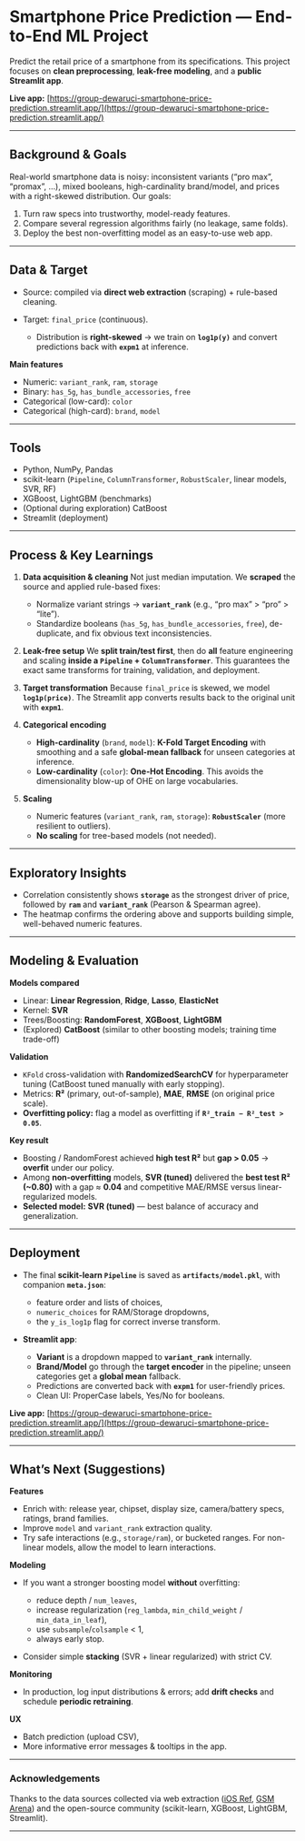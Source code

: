 # Smartphone Price Prediction — End-to-End ML Project

Predict the retail price of a smartphone from its specifications.
This project focuses on **clean preprocessing**, **leak-free modeling**, and a **public Streamlit app**.

**Live app:** [https://group-dewaruci-smartphone-price-prediction.streamlit.app/](https://group-dewaruci-smartphone-price-prediction.streamlit.app/)

---

## Background & Goals

Real-world smartphone data is noisy: inconsistent variants (“pro max”, “promax”, …), mixed booleans, high-cardinality brand/model, and prices with a right-skewed distribution.
Our goals:

1. Turn raw specs into trustworthy, model-ready features.
2. Compare several regression algorithms fairly (no leakage, same folds).
3. Deploy the best non-overfitting model as an easy-to-use web app.

---

## Data & Target

* Source: compiled via **direct web extraction** (scraping) + rule-based cleaning.
* Target: `final_price` (continuous).

  * Distribution is **right-skewed** → we train on **`log1p(y)`** and convert predictions back with **`expm1`** at inference.

**Main features**

* Numeric: `variant_rank`, `ram`, `storage`
* Binary: `has_5g`, `has_bundle_accessories`, `free`
* Categorical (low-card): `color`
* Categorical (high-card): `brand`, `model`

---

## Tools

* Python, NumPy, Pandas
* scikit-learn (`Pipeline`, `ColumnTransformer`, `RobustScaler`, linear models, SVR, RF)
* XGBoost, LightGBM (benchmarks)
* (Optional during exploration) CatBoost
* Streamlit (deployment)

---

## Process & Key Learnings

1. **Data acquisition & cleaning**
   Not just median imputation. We **scraped** the source and applied rule-based fixes:

   * Normalize variant strings → **`variant_rank`** (e.g., “pro max” > “pro” > “lite”).
   * Standardize booleans (`has_5g`, `has_bundle_accessories`, `free`), de-duplicate, and fix obvious text inconsistencies.

2. **Leak-free setup**
   We **split train/test first**, then do **all** feature engineering and scaling **inside a `Pipeline` + `ColumnTransformer`**. This guarantees the exact same transforms for training, validation, and deployment.

3. **Target transformation**
   Because `final_price` is skewed, we model **`log1p(price)`**. The Streamlit app converts results back to the original unit with **`expm1`**.

4. **Categorical encoding**

   * **High-cardinality** (`brand`, `model`): **K-Fold Target Encoding** with smoothing and a safe **global-mean fallback** for unseen categories at inference.
   * **Low-cardinality** (`color`): **One-Hot Encoding**.
     This avoids the dimensionality blow-up of OHE on large vocabularies.

5. **Scaling**

   * Numeric features (`variant_rank`, `ram`, `storage`): **`RobustScaler`** (more resilient to outliers).
   * **No scaling** for tree-based models (not needed).

---

## Exploratory Insights

* Correlation consistently shows **`storage`** as the strongest driver of price, followed by **`ram`** and **`variant_rank`** (Pearson & Spearman agree).
* The heatmap confirms the ordering above and supports building simple, well-behaved numeric features.

---

## Modeling & Evaluation

**Models compared**

* Linear: **Linear Regression**, **Ridge**, **Lasso**, **ElasticNet**
* Kernel: **SVR**
* Trees/Boosting: **RandomForest**, **XGBoost**, **LightGBM**
* (Explored) **CatBoost** (similar to other boosting models; training time trade-off)

**Validation**

* `KFold` cross-validation with **RandomizedSearchCV** for hyperparameter tuning (CatBoost tuned manually with early stopping).
* Metrics: **R²** (primary, out-of-sample), **MAE**, **RMSE** (on original price scale).
* **Overfitting policy:** flag a model as overfitting if **`R²_train − R²_test > 0.05`**.

**Key result**

* Boosting / RandomForest achieved **high test R²** but **gap > 0.05** → **overfit** under our policy.
* Among **non-overfitting** models, **SVR (tuned)** delivered the **best test R² (~0.80)** with a gap ≈ **0.04** and competitive MAE/RMSE versus linear-regularized models.
* **Selected model:** **SVR (tuned)** — best balance of accuracy and generalization.

---

## Deployment

* The final **scikit-learn `Pipeline`** is saved as **`artifacts/model.pkl`**, with companion **`meta.json`**:

  * feature order and lists of choices,
  * `numeric_choices` for RAM/Storage dropdowns,
  * the `y_is_log1p` flag for correct inverse transform.
* **Streamlit app**:

  * **Variant** is a dropdown mapped to **`variant_rank`** internally.
  * **Brand/Model** go through the **target encoder** in the pipeline; unseen categories get a **global mean** fallback.
  * Predictions are converted back with **`expm1`** for user-friendly prices.
  * Clean UI: ProperCase labels, Yes/No for booleans.

**Live app:** [https://group-dewaruci-smartphone-price-prediction.streamlit.app/](https://group-dewaruci-smartphone-price-prediction.streamlit.app/)

---



## What’s Next (Suggestions)

**Features**

* Enrich with: release year, chipset, display size, camera/battery specs, ratings, brand families.
* Improve `model` and `variant_rank` extraction quality.
* Try safe interactions (e.g., `storage/ram`), or bucketed ranges. For non-linear models, allow the model to learn interactions.

**Modeling**

* If you want a stronger boosting model **without** overfitting:

  * reduce depth / `num_leaves`,
  * increase regularization (`reg_lambda`, `min_child_weight` / `min_data_in_leaf`),
  * use `subsample`/`colsample` < 1,
  * always early stop.
* Consider simple **stacking** (SVR + linear regularized) with strict CV.

**Monitoring**

* In production, log input distributions & errors; add **drift checks** and schedule **periodic retraining**.

**UX**

* Batch prediction (upload CSV),
* More informative error messages & tooltips in the app.

---



### Acknowledgements

Thanks to the data sources collected via web extraction ([iOS Ref](https://iosref.com/ram-processor), [GSM Arena](https://www.gsmarena.com/)) and the open-source community (scikit-learn, XGBoost, LightGBM, Streamlit).

---

